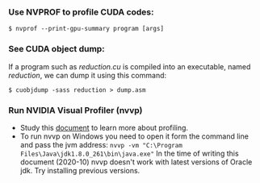 ### Use NVPROF to profile CUDA codes:

```
$ nvprof --print-gpu-summary program [args]
```

### See CUDA object dump:

If a program such as _reduction.cu_ is compiled into an executable, named _reduction_, we can dump it using this command:
```
$ cuobjdump -sass reduction > dump.asm
```

### Run NVIDIA Visual Profiler (nvvp)

- Study this [document](https://docs.nvidia.com/cuda/pdf/CUDA_Profiler_Users_Guide.pdf) to learn more about profiling. 
- To run nvvp on Windows you need to open it form the command line and pass the jvm address:
`nvvp -vm "C:\Program Files\Java\jdk1.8.0_261\bin\java.exe"`
In the time of writing this document (2020-10) nvvp doesn't work with latest versions of Oracle jdk. Try installing previous versions.
